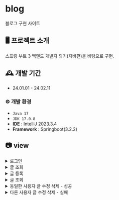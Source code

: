 # blog
블로그 구현 사이트


## 🖥️ 프로젝트 소개
스프링 부트 3 백엔드 개발자 되기(자바편)을 바탕으로 구현.
<br>

## 🕰️ 개발 기간
* 24.01.01 - 24.02.11

### ⚙️ 개발 환경
- `Java 17`
- `JDK 17.0.8`
- **IDE** :  IntelliJ 2023.3.4
- **Framework** : Springboot(3.2.2)
## 📷 view
<details>
<summary>로그인</summary>
<div markdown="1">
  
![login](https://github.com/pse10307/blog/assets/109071820/df5773d3-a06c-465c-b3fa-4d73c46940ba)
</div>
</details>

<details>
<summary>글 조회</summary>
<div markdown="2">
  
![articles](https://github.com/pse10307/blog/assets/109071820/9c067929-bf7f-449a-ba8c-9993e84a4914)
</div>
</details>

<details>
<summary>글 등록</summary>
<div markdown="3">
  
![new-article](https://github.com/pse10307/blog/assets/109071820/0e7d1756-7197-4a9c-9e52-f629c8de8526)
</div>
</details>

<details>
<summary>글 조회</summary>
<div markdown="4">
  
![articles-조회](https://github.com/pse10307/blog/assets/109071820/ab58fcf9-8348-4fb9-a4e5-a5200cd3dea4)
</div>
</details>

<details>
<summary>동일한 사용자 글 수정 삭제 - 성공</summary>
<div markdown="5">
  
![articles - 수정 성공](https://github.com/pse10307/blog/assets/109071820/fb1c7903-eaf2-4998-a489-bc547f24f4cc)
![articles - 삭제 성공](https://github.com/pse10307/blog/assets/109071820/9df69745-9ddb-494c-a1be-76ff1dd8123e)
</div>
</details>

<details>
<summary>다른 사용자 글 수정 삭제 - 실패</summary>
<div markdown="6">
  
![articles-수정실패](https://github.com/pse10307/blog/assets/109071820/ca0a718d-1022-4af5-881c-fdd1774caaec)
![articles-삭제실패](https://github.com/pse10307/blog/assets/109071820/48564e34-bc97-4af0-958b-ce9204847a3f)
</div>
</details>
